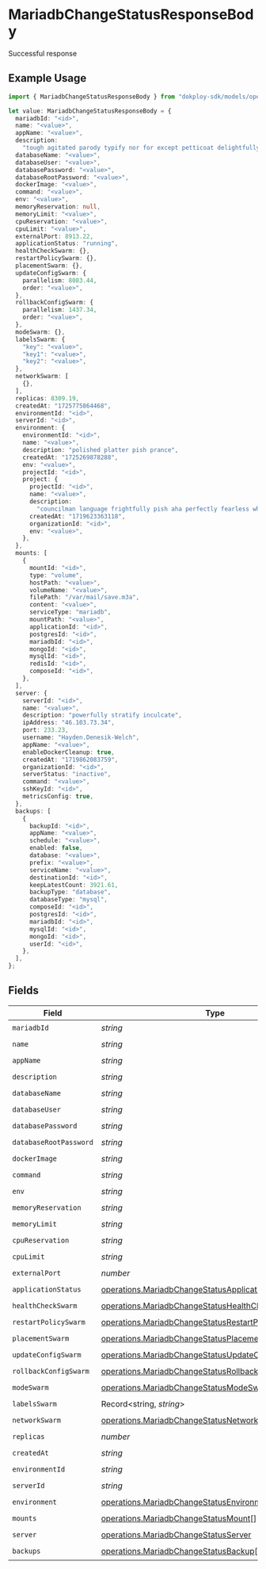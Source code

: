 # MariadbChangeStatusResponseBody

Successful response

## Example Usage

```typescript
import { MariadbChangeStatusResponseBody } from "dokploy-sdk/models/operations";

let value: MariadbChangeStatusResponseBody = {
  mariadbId: "<id>",
  name: "<value>",
  appName: "<value>",
  description:
    "tough agitated parody typify nor for except petticoat delightfully duh",
  databaseName: "<value>",
  databaseUser: "<value>",
  databasePassword: "<value>",
  databaseRootPassword: "<value>",
  dockerImage: "<value>",
  command: "<value>",
  env: "<value>",
  memoryReservation: null,
  memoryLimit: "<value>",
  cpuReservation: "<value>",
  cpuLimit: "<value>",
  externalPort: 8913.22,
  applicationStatus: "running",
  healthCheckSwarm: {},
  restartPolicySwarm: {},
  placementSwarm: {},
  updateConfigSwarm: {
    parallelism: 8083.44,
    order: "<value>",
  },
  rollbackConfigSwarm: {
    parallelism: 1437.34,
    order: "<value>",
  },
  modeSwarm: {},
  labelsSwarm: {
    "key": "<value>",
    "key1": "<value>",
    "key2": "<value>",
  },
  networkSwarm: [
    {},
  ],
  replicas: 8309.19,
  createdAt: "1725775864468",
  environmentId: "<id>",
  serverId: "<id>",
  environment: {
    environmentId: "<id>",
    name: "<value>",
    description: "polished platter pish prance",
    createdAt: "1725269878288",
    env: "<value>",
    projectId: "<id>",
    project: {
      projectId: "<id>",
      name: "<value>",
      description:
        "councilman language frightfully pish aha perfectly fearless whether",
      createdAt: "1719623363118",
      organizationId: "<id>",
      env: "<value>",
    },
  },
  mounts: [
    {
      mountId: "<id>",
      type: "volume",
      hostPath: "<value>",
      volumeName: "<value>",
      filePath: "/var/mail/save.m3a",
      content: "<value>",
      serviceType: "mariadb",
      mountPath: "<value>",
      applicationId: "<id>",
      postgresId: "<id>",
      mariadbId: "<id>",
      mongoId: "<id>",
      mysqlId: "<id>",
      redisId: "<id>",
      composeId: "<id>",
    },
  ],
  server: {
    serverId: "<id>",
    name: "<value>",
    description: "powerfully stratify inculcate",
    ipAddress: "46.103.73.34",
    port: 233.23,
    username: "Hayden.Denesik-Welch",
    appName: "<value>",
    enableDockerCleanup: true,
    createdAt: "1719862083759",
    organizationId: "<id>",
    serverStatus: "inactive",
    command: "<value>",
    sshKeyId: "<id>",
    metricsConfig: true,
  },
  backups: [
    {
      backupId: "<id>",
      appName: "<value>",
      schedule: "<value>",
      enabled: false,
      database: "<value>",
      prefix: "<value>",
      serviceName: "<value>",
      destinationId: "<id>",
      keepLatestCount: 3921.61,
      backupType: "database",
      databaseType: "mysql",
      composeId: "<id>",
      postgresId: "<id>",
      mariadbId: "<id>",
      mysqlId: "<id>",
      mongoId: "<id>",
      userId: "<id>",
    },
  ],
};
```

## Fields

| Field                                                                                                                              | Type                                                                                                                               | Required                                                                                                                           | Description                                                                                                                        |
| ---------------------------------------------------------------------------------------------------------------------------------- | ---------------------------------------------------------------------------------------------------------------------------------- | ---------------------------------------------------------------------------------------------------------------------------------- | ---------------------------------------------------------------------------------------------------------------------------------- |
| `mariadbId`                                                                                                                        | *string*                                                                                                                           | :heavy_check_mark:                                                                                                                 | N/A                                                                                                                                |
| `name`                                                                                                                             | *string*                                                                                                                           | :heavy_check_mark:                                                                                                                 | N/A                                                                                                                                |
| `appName`                                                                                                                          | *string*                                                                                                                           | :heavy_check_mark:                                                                                                                 | N/A                                                                                                                                |
| `description`                                                                                                                      | *string*                                                                                                                           | :heavy_check_mark:                                                                                                                 | N/A                                                                                                                                |
| `databaseName`                                                                                                                     | *string*                                                                                                                           | :heavy_check_mark:                                                                                                                 | N/A                                                                                                                                |
| `databaseUser`                                                                                                                     | *string*                                                                                                                           | :heavy_check_mark:                                                                                                                 | N/A                                                                                                                                |
| `databasePassword`                                                                                                                 | *string*                                                                                                                           | :heavy_check_mark:                                                                                                                 | N/A                                                                                                                                |
| `databaseRootPassword`                                                                                                             | *string*                                                                                                                           | :heavy_check_mark:                                                                                                                 | N/A                                                                                                                                |
| `dockerImage`                                                                                                                      | *string*                                                                                                                           | :heavy_check_mark:                                                                                                                 | N/A                                                                                                                                |
| `command`                                                                                                                          | *string*                                                                                                                           | :heavy_check_mark:                                                                                                                 | N/A                                                                                                                                |
| `env`                                                                                                                              | *string*                                                                                                                           | :heavy_check_mark:                                                                                                                 | N/A                                                                                                                                |
| `memoryReservation`                                                                                                                | *string*                                                                                                                           | :heavy_check_mark:                                                                                                                 | N/A                                                                                                                                |
| `memoryLimit`                                                                                                                      | *string*                                                                                                                           | :heavy_check_mark:                                                                                                                 | N/A                                                                                                                                |
| `cpuReservation`                                                                                                                   | *string*                                                                                                                           | :heavy_check_mark:                                                                                                                 | N/A                                                                                                                                |
| `cpuLimit`                                                                                                                         | *string*                                                                                                                           | :heavy_check_mark:                                                                                                                 | N/A                                                                                                                                |
| `externalPort`                                                                                                                     | *number*                                                                                                                           | :heavy_check_mark:                                                                                                                 | N/A                                                                                                                                |
| `applicationStatus`                                                                                                                | [operations.MariadbChangeStatusApplicationStatusResponse](../../models/operations/mariadbchangestatusapplicationstatusresponse.md) | :heavy_check_mark:                                                                                                                 | N/A                                                                                                                                |
| `healthCheckSwarm`                                                                                                                 | [operations.MariadbChangeStatusHealthCheckSwarm](../../models/operations/mariadbchangestatushealthcheckswarm.md)                   | :heavy_check_mark:                                                                                                                 | N/A                                                                                                                                |
| `restartPolicySwarm`                                                                                                               | [operations.MariadbChangeStatusRestartPolicySwarm](../../models/operations/mariadbchangestatusrestartpolicyswarm.md)               | :heavy_check_mark:                                                                                                                 | N/A                                                                                                                                |
| `placementSwarm`                                                                                                                   | [operations.MariadbChangeStatusPlacementSwarm](../../models/operations/mariadbchangestatusplacementswarm.md)                       | :heavy_check_mark:                                                                                                                 | N/A                                                                                                                                |
| `updateConfigSwarm`                                                                                                                | [operations.MariadbChangeStatusUpdateConfigSwarm](../../models/operations/mariadbchangestatusupdateconfigswarm.md)                 | :heavy_check_mark:                                                                                                                 | N/A                                                                                                                                |
| `rollbackConfigSwarm`                                                                                                              | [operations.MariadbChangeStatusRollbackConfigSwarm](../../models/operations/mariadbchangestatusrollbackconfigswarm.md)             | :heavy_check_mark:                                                                                                                 | N/A                                                                                                                                |
| `modeSwarm`                                                                                                                        | [operations.MariadbChangeStatusModeSwarm](../../models/operations/mariadbchangestatusmodeswarm.md)                                 | :heavy_check_mark:                                                                                                                 | N/A                                                                                                                                |
| `labelsSwarm`                                                                                                                      | Record<string, *string*>                                                                                                           | :heavy_check_mark:                                                                                                                 | N/A                                                                                                                                |
| `networkSwarm`                                                                                                                     | [operations.MariadbChangeStatusNetworkSwarm](../../models/operations/mariadbchangestatusnetworkswarm.md)[]                         | :heavy_check_mark:                                                                                                                 | N/A                                                                                                                                |
| `replicas`                                                                                                                         | *number*                                                                                                                           | :heavy_check_mark:                                                                                                                 | N/A                                                                                                                                |
| `createdAt`                                                                                                                        | *string*                                                                                                                           | :heavy_check_mark:                                                                                                                 | N/A                                                                                                                                |
| `environmentId`                                                                                                                    | *string*                                                                                                                           | :heavy_check_mark:                                                                                                                 | N/A                                                                                                                                |
| `serverId`                                                                                                                         | *string*                                                                                                                           | :heavy_check_mark:                                                                                                                 | N/A                                                                                                                                |
| `environment`                                                                                                                      | [operations.MariadbChangeStatusEnvironment](../../models/operations/mariadbchangestatusenvironment.md)                             | :heavy_check_mark:                                                                                                                 | N/A                                                                                                                                |
| `mounts`                                                                                                                           | [operations.MariadbChangeStatusMount](../../models/operations/mariadbchangestatusmount.md)[]                                       | :heavy_check_mark:                                                                                                                 | N/A                                                                                                                                |
| `server`                                                                                                                           | [operations.MariadbChangeStatusServer](../../models/operations/mariadbchangestatusserver.md)                                       | :heavy_check_mark:                                                                                                                 | N/A                                                                                                                                |
| `backups`                                                                                                                          | [operations.MariadbChangeStatusBackup](../../models/operations/mariadbchangestatusbackup.md)[]                                     | :heavy_check_mark:                                                                                                                 | N/A                                                                                                                                |